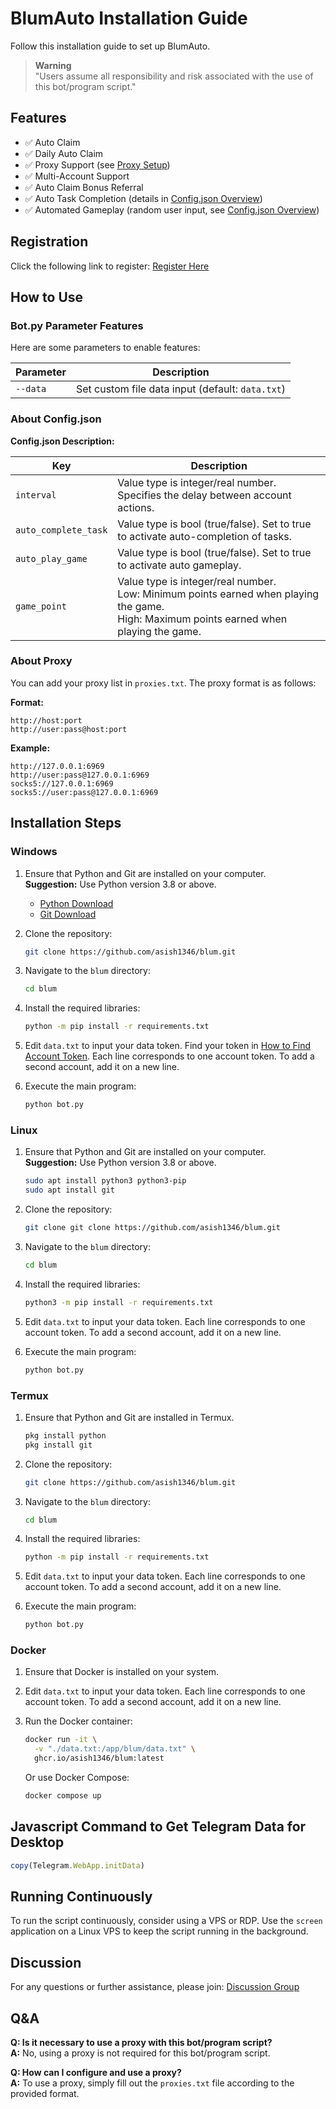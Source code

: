 
# BlumAuto Installation Guide

Follow this installation guide to set up BlumAuto.

> **Warning**  
> "Users assume all responsibility and risk associated with the use of this bot/program script."

## Features

- ✅ Auto Claim
- ✅ Daily Auto Claim
- ✅ Proxy Support (see [Proxy Setup](#proxy-setup))
- ✅ Multi-Account Support
- ✅ Auto Claim Bonus Referral
- ✅ Auto Task Completion (details in [Config.json Overview](#configjson-overview))
- ✅ Automated Gameplay (random user input, see [Config.json Overview](#configjson-overview))

## Registration

Click the following link to register: [Register Here](https://t.me/blum/app?startapp=ref_fyH24gm7nP)

## How to Use

### Bot.py Parameter Features

Here are some parameters to enable features:

| Parameter | Description                                      |
|-----------|--------------------------------------------------|
| `--data`  | Set custom file data input (default: `data.txt`) |

### About Config.json

**Config.json Description:**

| Key                | Description                                                                                                                                     |
|--------------------|-------------------------------------------------------------------------------------------------------------------------------------------------|
| `interval`         | Value type is integer/real number. <br> Specifies the delay between account actions.                                                          |
| `auto_complete_task`| Value type is bool (true/false). Set to true to activate auto-completion of tasks.                                                           |
| `auto_play_game`   | Value type is bool (true/false). Set to true to activate auto gameplay.                                                                        |
| `game_point`       | Value type is integer/real number. <br> Low: Minimum points earned when playing the game. <br> High: Maximum points earned when playing the game. |

### About Proxy


You can add your proxy list in `proxies.txt`. The proxy format is as follows:

**Format:**

```
http://host:port
http://user:pass@host:port
```

**Example:**

```
http://127.0.0.1:6969
http://user:pass@127.0.0.1:6969
socks5://127.0.0.1:6969
socks5://user:pass@127.0.0.1:6969
```

## Installation Steps

### Windows

1. Ensure that Python and Git are installed on your computer.  
   **Suggestion:** Use Python version 3.8 or above.  
   - [Python Download](https://python.org)  
   - [Git Download](https://git-scm.com/)

2. Clone the repository:  
   ```bash
   git clone https://github.com/asish1346/blum.git
   ```

3. Navigate to the `blum` directory:  
   ```bash
   cd blum
   ```

4. Install the required libraries:  
   ```bash
   python -m pip install -r requirements.txt
   ```

5. Edit `data.txt` to input your data token. Find your token in [How to Find Account Token](#how-to-find-account-token). Each line corresponds to one account token. To add a second account, add it on a new line.

6. Execute the main program:  
   ```bash
   python bot.py
   ```

### Linux

1. Ensure that Python and Git are installed on your computer.  
   **Suggestion:** Use Python version 3.8 or above.  
   ```bash
   sudo apt install python3 python3-pip
   sudo apt install git
   ```

2. Clone the repository:  
   ```bash
   git clone git clone https://github.com/asish1346/blum.git
   ```

3. Navigate to the `blum` directory:  
   ```bash
   cd blum
   ```

4. Install the required libraries:  
   ```bash
   python3 -m pip install -r requirements.txt
   ```

5. Edit `data.txt` to input your data token. Each line corresponds to one account token. To add a second account, add it on a new line.

6. Execute the main program:  
   ```bash
   python bot.py
   ```

### Termux

1. Ensure that Python and Git are installed in Termux.  
   ```bash
   pkg install python
   pkg install git
   ```

2. Clone the repository:  
   ```bash
   git clone https://github.com/asish1346/blum.git
   ```

3. Navigate to the `blum` directory:  
   ```bash
   cd blum
   ```

4. Install the required libraries:  
   ```bash
   python -m pip install -r requirements.txt
   ```

5. Edit `data.txt` to input your data token. Each line corresponds to one account token. To add a second account, add it on a new line.

6. Execute the main program:  
   ```bash
   python bot.py
   ```

### Docker

1. Ensure that Docker is installed on your system.

2. Edit `data.txt` to input your data token. Each line corresponds to one account token. To add a second account, add it on a new line.

3. Run the Docker container:  
   ```bash
   docker run -it \
     -v "./data.txt:/app/blum/data.txt" \
     ghcr.io/asish1346/blum:latest
   ```

   Or use Docker Compose:  
   ```bash
   docker compose up
   ```

## Javascript Command to Get Telegram Data for Desktop

```javascript
copy(Telegram.WebApp.initData)
```

## Running Continuously

To run the script continuously, consider using a VPS or RDP. Use the `screen` application on a Linux VPS to keep the script running in the background.

## Discussion

For any questions or further assistance, please join: [Discussion Group](https://telegram.dog/lootersera_th)

## Q&A

**Q: Is it necessary to use a proxy with this bot/program script?**  
**A:** No, using a proxy is not required for this bot/program script.

**Q: How can I configure and use a proxy?**  
**A:** To use a proxy, simply fill out the `proxies.txt` file according to the provided format.
